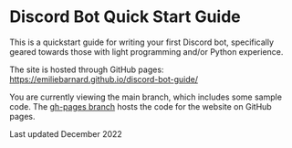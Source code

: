 # Discord Bot Quick Start Guide
This is a quickstart guide for writing your first Discord bot, specifically geared towards those with light programming and/or Python experience.

The site is hosted through GitHub pages: https://emiliebarnard.github.io/discord-bot-guide/

You are currently viewing the main branch, which includes some sample code. The [gh-pages branch](https://github.com/emiliebarnard/discord-bot-guide/tree/gh-pages) hosts the code for the website on GitHub pages.

Last updated December 2022
